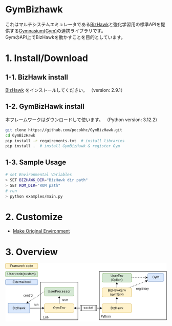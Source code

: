 
# GymBizhawk

これはマルチシステムエミュレータである[BizHawk](https://github.com/TASEmulators/BizHawk)と強化学習用の標準APIを提供する[Gymnasium(Gym)](https://github.com/Farama-Foundation/Gymnasium/tree/main)の連携ライブラリです。  
GymのAPI上でBizHawkを動かすことを目的としています。

# 1. Install/Download
## 1-1. BizHawk install

[BizHawk](https://github.com/TASEmulators/BizHawk) をインストールしてください。
（version: 2.9.1）

## 1-2. GymBizHawk install

本フレームワークはダウンロードして使います。
（Python version: 3.12.2）

``` bash
git clone https://github.com/pocokhc/GymBizHawk.git
cd GymBizHawk
pip install -r requirements.txt  # install libraries
pip install .  # install GymBizHawk & register Gym
```

## 1-3. Sample Usage

``` bash
# set Environmental Variables
> SET BIZHAWK_DIR="BizHawk dir path"
> SET ROM_DIR="ROM path"
# run
> python examples/main.py
```

# 2. Customize

+ [Make Original Environment](https://pocokhc.github.io/GymBizHawk/pages/custom.html)


# 3. Overview

![](diagrams/overview.drawio.png)
